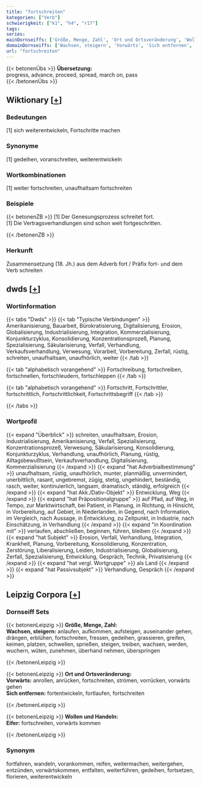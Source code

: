 ```yaml
---
title: "fortschreiten"
kategorien: ["Verb"]
schwierigkeit: ["k1", "h4", "r17"]
tags:
series:
mainDornseiffs: ['Größe, Menge, Zahl', 'Ort und Ortsveränderung', 'Wollen und Handeln']
domainDornseiffs: ['Wachsen, steigern', 'Vorwärts', 'Sich entfernen', 'Eifer']
url: "fortschreiten"
---
```


{{< betonenÜbs >}}
**Übersetzung:**  
progress, advance, proceed, spread, march on, pass  
{{< /betonenÜbs >}}

## Wiktionary [[+](https://de.wiktionary.org/wiki/fortschreiten)]

### Bedeutungen
[1] sich weiterentwickeln, Fortschritte machen  

### Synonyme
[1] gedeihen, voranschreiten, weiterentwickeln  

### Wortkombinationen
[1] weiter fortschreiten, unaufhaltsam fortschreiten  

### Beispiele
{{< betonenZB >}}
[1] Der Genesungsprozess schreitet fort.  
[1] Die Vertragsverhandlungen sind schon weit fortgeschritten.  

{{< /betonenZB >}}
### Herkunft
Zusammensetzung (18. Jh.) aus dem Adverb fort / Präfix fort- und dem Verb schreiten  



## dwds [[+](https://www.dwds.de/wb/fortschreiten)]

### Wortinformation
{{< tabs "Dwds" >}}
{{< tab "Typische Verbindungen" >}}
Amerikanisierung, Bauarbeit, Bürokratisierung, Digitalisierung, Erosion, Globalisierung, Industrialisierung, Integration, Kommerzialisierung, Konjunkturzyklus, Konsolidierung, Konzentrationsprozeß, Planung, Spezialisierung, Säkularisierung, Verfall, Verhandlung, Verkaufsverhandlung, Verwesung, Vorarbeit, Vorbereitung, Zerfall, rüstig, schreiten, unaufhaltsam, unaufhörlich, weiter
{{< /tab >}}

{{< tab "alphabetisch vorangehend" >}}
Fortschreibung, fortschreiben, fortschnellen, fortschleudern, fortschleppen
{{< /tab >}}

{{< tab "alphabetisch vorangehend" >}}
Fortschritt, Fortschrittler, fortschrittlich, Fortschrittlichkeit, Fortschrittsbegriff
{{< /tab >}}

{{< /tabs >}}

### Wortprofil
{{< expand "Überblick" >}} schreiten, unaufhaltsam, Erosion, Industrialisierung, Amerikanisierung, Verfall, Spezialisierung, Konzentrationsprozeß, Verwesung, Säkularisierung, Konsolidierung, Konjunkturzyklus, Verhandlung, unaufhörlich, Planung, rüstig, Alltagsbewußtsein, Verkaufsverhandlung, Digitalisierung, Kommerzialisierung {{< /expand >}}
{{< expand "hat Adverbialbestimmung" >}} unaufhaltsam, rüstig, unaufhörlich, munter, planmäßig, unvermindert, unerbittlich, rasant, ungebremst, zügig, stetig, ungehindert, beständig, rasch, weiter, kontinuierlich, langsam, dramatisch, ständig, erfolgreich {{< /expand >}}
{{< expand "hat Akk./Dativ-Objekt" >}} Entwicklung, Weg {{< /expand >}}
{{< expand "hat Präpositionalgruppe" >}} auf Pfad, auf Weg, in Tempo, zur Marktwirtschaft, bei Patient, in Planung, in Richtung, in Hinsicht, in Vorbereitung, auf Gebiet, in Niederlanden, in Gegend, nach Information, im Vergleich, nach Aussage, in Entwicklung, zu Zeitpunkt, in Industrie, nach Einschätzung, in Verhandlung {{< /expand >}}
{{< expand "in Koordination mit" >}} verlaufen, abschließen, beginnen, führen, bleiben {{< /expand >}}
{{< expand "hat Subjekt" >}} Erosion, Verfall, Verhandlung, Integration, Krankheit, Planung, Vorbereitung, Konsolidierung, Konzentration, Zerstörung, Liberalisierung, Leiden, Industrialisierung, Globalisierung, Zerfall, Spezialisierung, Entwicklung, Gespräch, Technik, Privatisierung {{< /expand >}}
{{< expand "hat vergl. Wortgruppe" >}} als Land {{< /expand >}}
{{< expand "hat Passivsubjekt" >}} Verhandlung, Gespräch {{< /expand >}}

## Leipzig Corpora [[+](https://corpora.uni-leipzig.de/en/res?word=fortschreiten&corpusId=deu_newscrawl-public_2018)]

### Dornseiff Sets
{{< betonenLeipzig >}}
**Größe, Menge, Zahl:**  
**Wachsen, steigern:** anlaufen, aufkommen, aufsteigen, auseinander gehen, drängen, erblühen, fortschreiten, fressen, gedeihen, grassieren, greifen, keimen, platzen, schwellen, sprießen, steigen, treiben, wachsen, werden, wuchern, wüten, zunehmen, überhand nehmen, überspringen  

{{< /betonenLeipzig >}}


{{< betonenLeipzig >}}
**Ort und Ortsveränderung:**  
**Vorwärts:** anrollen, anrücken, fortschreiten, strömen, vorrücken, vorwärts gehen  
**Sich entfernen:** fortentwickeln, fortlaufen, fortschreiten  

{{< /betonenLeipzig >}}


{{< betonenLeipzig >}}
**Wollen und Handeln:**  
**Eifer:** fortschreiten, vorwärts kommen  

{{< /betonenLeipzig >}}

### Synonym
fortfahren, wandeln, vorankommen, reifen, weitermachen, weitergehen, entzünden, vorwärtskommen, entfalten, weiterführen, gedeihen, fortsetzen, florieren, weiterentwickeln

